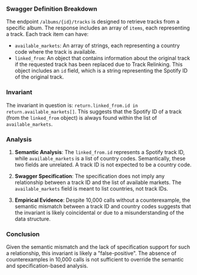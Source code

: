 ### Swagger Definition Breakdown

The endpoint `/albums/{id}/tracks` is designed to retrieve tracks from a specific album. The response includes an array of `items`, each representing a track. Each track item can have:
- `available_markets`: An array of strings, each representing a country code where the track is available.
- `linked_from`: An object that contains information about the original track if the requested track has been replaced due to Track Relinking. This object includes an `id` field, which is a string representing the Spotify ID of the original track.

### Invariant

The invariant in question is: `return.linked_from.id in return.available_markets[]`.
This suggests that the Spotify ID of a track (from the `linked_from` object) is always found within the list of `available_markets`.

### Analysis

1. **Semantic Analysis**: The `linked_from.id` represents a Spotify track ID, while `available_markets` is a list of country codes. Semantically, these two fields are unrelated. A track ID is not expected to be a country code.

2. **Swagger Specification**: The specification does not imply any relationship between a track ID and the list of available markets. The `available_markets` field is meant to list countries, not track IDs.

3. **Empirical Evidence**: Despite 10,000 calls without a counterexample, the semantic mismatch between a track ID and country codes suggests that the invariant is likely coincidental or due to a misunderstanding of the data structure.

### Conclusion

Given the semantic mismatch and the lack of specification support for such a relationship, this invariant is likely a "false-positive". The absence of counterexamples in 10,000 calls is not sufficient to override the semantic and specification-based analysis.
